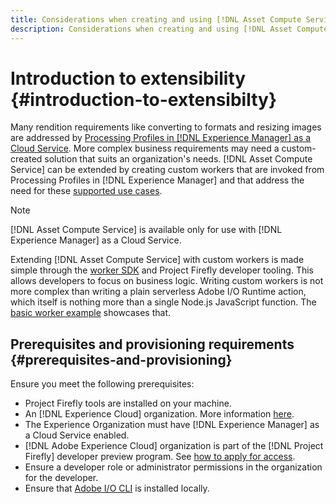 ```yaml
---
title: Considerations when creating and using [!DNL Asset Compute Service] custom worker.
description: Considerations when creating and using [!DNL Asset Compute Service] custom worker.
---
```


# Introduction to extensibility {#introduction-to-extensibilty}

Many rendition requirements like converting to formats and resizing images are addressed by [Processing Profiles in [!DNL Experience Manager] as a Cloud Service](https://docs.adobe.com/content/help/en/experience-manager-cloud-service/assets/asset-microservices-overview.html). More complex business requirements may need a custom-created solution that suits an organization's needs. [!DNL Asset Compute Service] can be extended by creating custom workers that are invoked from Processing Profiles in [!DNL Experience Manager] and that address the need for these [supported use cases](https://docs.adobe.com/content/help/en/experience-manager-cloud-service/assets/manage/asset-microservices-configure-and-use.html).

>[!NOTE]
>
>[!DNL Asset Compute Service] is available only for use with [!DNL Experience Manager] as a Cloud Service.

Extending [!DNL Asset Compute Service] with custom workers is made simple through the [worker SDK](https://github.com/adobe/asset-compute-sdk) and Project Firefly developer tooling. This allows developers to focus on business logic. Writing custom workers is not more complex than writing a plain serverless Adobe I/O Runtime action, which itself is nothing more than a single Node.js JavaScript function. The [basic worker example](https://github.com/adobe/asset-compute-example-workers/blob/master/projects/worker-basic/worker-basic.js) showcases that.

## Prerequisites and provisioning requirements {#prerequisites-and-provisioning}

Ensure you meet the following prerequisites:

* Project Firefly tools are installed on your machine.
* An [!DNL Experience Cloud] organization. More information [here](https://github.com/AdobeDocs/project-firefly/blob/master/getting_started/setup.md#acquire-access-and-credentials).
* The Experience Organization must have [!DNL Experience Manager] as a Cloud Service enabled.
* [!DNL Adobe Experience Cloud] organization is part of the [!DNL Project Firefly] developer preview program. See [how to apply for access](https://github.com/AdobeDocs/project-firefly/blob/master/overview/getting_access.md).
* Ensure a developer role or administrator permissions in the organization for the developer.
* Ensure that [Adobe I/O CLI](https://github.com/adobe/aio-cli) is installed locally.

<!-- TBD for later:

* What all accesses and licenses are required?
* What all permissions are required to create, debug, and deploy custom workers?
* How do developers get access and provision the required apps?
* What is repository management?
* Anything on security and data transfer?
* What about handling personal or sensitive information?
* Custom worker SLA is dependent on SLAs of various services it depends on.
* Document how the devs can get to know the KPIs of their custom workers. The KPIs are dependent on the performance at Adobe's side, amongst other things.
-->
